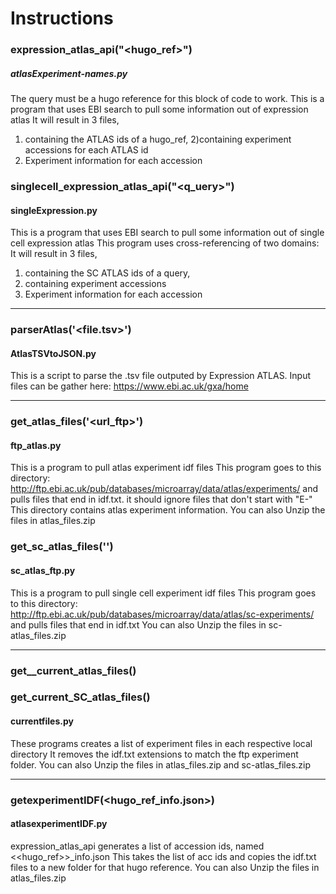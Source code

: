 # Instructions 

### expression_atlas_api("<hugo_ref>")
##### atlasExperiment-names.py
The query must be a hugo reference for this block of code to work. 
This is a program that uses EBI search to pull some information out of expression atlas
It will result in 3 files,
1) containing the ATLAS ids of a hugo_ref, 
2)containing experiment accessions for each ATLAS id
3)  Experiment information for each accession 


### singlecell_expression_atlas_api("<q_uery>")
#### singleExpression.py
This is a program that uses EBI search to pull some information out of single cell expression atlas
This program uses cross-referencing of two domains: 
It will result in 3 files,
1) containing the  SC ATLAS ids of a query, 
2) containing experiment accessions
3)  Experiment information for each accession 

--- 

### parserAtlas('<file.tsv>')
#### AtlasTSVtoJSON.py
This is a script to parse the .tsv file outputed by Expression ATLAS. 
Input files can be gather here: https://www.ebi.ac.uk/gxa/home

--- 

### get_atlas_files('<url_ftp>')
#### ftp_atlas.py
This is a program to pull atlas experiment idf files
This program goes to this directory: http://ftp.ebi.ac.uk/pub/databases/microarray/data/atlas/experiments/
and pulls files that end in idf.txt. it should ignore files that don't start with "E-"
This directory contains atlas experiment information. You can also Unzip the files in atlas_files.zip

### get_sc_atlas_files('<url>')
#### sc_atlas_ftp.py
This is a program to pull single cell experiment idf files
This program goes to this directory: http://ftp.ebi.ac.uk/pub/databases/microarray/data/atlas/sc-experiments/
and pulls files that end in idf.txt  You can also Unzip the files in sc-atlas_files.zip
 
 --- 

### get__current_atlas_files()
### get_current_SC_atlas_files()
#### currentfiles.py
These programs creates a list of experiment files in each respective local directory
It removes the idf.txt extensions  to match the ftp experiment folder. 
 You can also Unzip the files in atlas_files.zip and sc-atlas_files.zip
 
 --- 

### getexperimentIDF(<hugo_ref_info.json>)
#### atlasexperimentIDF.py
expression_atlas_api generates a list of accession ids, named <<hugo_ref>>_info.json
This takes the list of acc ids and copies the idf.txt files to a new folder for that
hugo reference. You can also Unzip the files in atlas_files.zip

